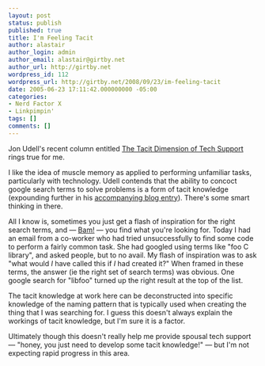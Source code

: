 ```yaml
---
layout: post
status: publish
published: true
title: I'm Feeling Tacit
author: alastair
author_login: admin
author_email: alastair@girtby.net
author_url: http://girtby.net
wordpress_id: 112
wordpress_url: http://girtby.net/2008/09/23/im-feeling-tacit
date: 2005-06-23 17:11:42.000000000 -05:00
categories:
- Nerd Factor X
- Linkpimpin'
tags: []
comments: []
---
```

Jon Udell's recent column entitled [The Tacit Dimension of Tech Support](http://www.infoworld.com/article/05/06/15/25OPstrategic_1.html) rings true for me.

I like the idea of muscle memory as applied to performing unfamiliar tasks, particularly with technology. Udell contends that the ability to concoct google search terms to solve problems is a form of tacit knowledge (expounding further in his [accompanying blog entry](http://weblog.infoworld.com/udell/2005/06/22.html#a1255)). There's some smart thinking in there.

All I know is, sometimes you just get a flash of inspiration for the right search terms, and &mdash; [Bam!](http://www.geocities.com/zoidberg_fan/elzar.html) &mdash; you find what you're looking for. Today I had an email from a co-worker who had tried unsuccessfully to find some code to perform a fairly common task. She had googled using terms like "foo C library", and asked people, but to no avail. My flash of inspiration was to ask "what would *I* have called this if *I* had created it?" When framed in these terms, the answer (ie the right set of search terms) was obvious. One google search for "libfoo" turned up the right result at the top of the list.

The tacit knowledge at work here can be deconstructed into specific knowledge of the naming pattern that is typically used when creating the thing that I was searching for. I guess this doesn't always explain the workings of tacit knowledge, but I'm sure it is a factor.

Ultimately though this doesn't really help me provide spousal tech support &mdash; "honey, you just need to develop some tacit knowledge!" &mdash; but I'm not expecting rapid progress in this area.
